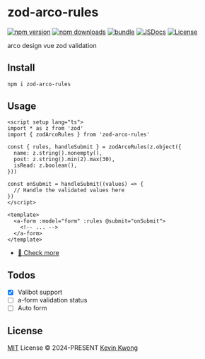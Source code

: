 # zod-arco-rules

[![npm version][npm-version-src]][npm-version-href]
[![npm downloads][npm-downloads-src]][npm-downloads-href]
[![bundle][bundle-src]][bundle-href]
[![JSDocs][jsdocs-src]][jsdocs-href]
[![License][license-src]][license-href]

arco design vue zod validation

## Install

```sh
npm i zod-arco-rules
```

## Usage

```vue
<script setup lang="ts">
import * as z from 'zod'
import { zodArcoRules } from 'zod-arco-rules'

const { rules, handleSubmit } = zodArcoRules(z.object({
  name: z.string().nonempty(),
  post: z.string().min(2).max(30),
  isRead: z.boolean(),
}))

const onSubmit = handleSubmit((values) => {
  // Handle the validated values here
})
</script>

<template>
  <a-form :model="form" :rules @submit="onSubmit">
    <!-- ... -->
  </a-form>
</template>
```

- [📖 Check more](./playground/src/pages/index.vue)

## Todos

- [x] Valibot support
- [ ] a-form validation status
- [ ] Auto form

## License

[MIT](./LICENSE) License © 2024-PRESENT [Kevin Kwong](https://github.com/kvoon3)

<!-- Badges -->

[npm-version-src]: https://img.shields.io/npm/v/zod-arco-rules?style=flat&colorA=080f12&colorB=1fa669
[npm-version-href]: https://npmjs.com/package/zod-arco-rules
[npm-downloads-src]: https://img.shields.io/npm/dm/zod-arco-rules?style=flat&colorA=080f12&colorB=1fa669
[npm-downloads-href]: https://npmjs.com/package/zod-arco-rules
[bundle-src]: https://img.shields.io/bundlephobia/minzip/zod-arco-rules?style=flat&colorA=080f12&colorB=1fa669&label=minzip
[bundle-href]: https://bundlephobia.com/result?p=zod-arco-rules
[license-src]: https://img.shields.io/github/license/kvoon3/zod-arco-rules.svg?style=flat&colorA=080f12&colorB=1fa669
[license-href]: https://github.com/kvoon3/zod-arco-rules/blob/main/LICENSE
[jsdocs-src]: https://img.shields.io/badge/jsdocs-reference-080f12?style=flat&colorA=080f12&colorB=1fa669
[jsdocs-href]: https://www.jsdocs.io/package/zod-arco-rules
